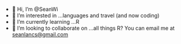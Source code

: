 - 👋 Hi, I’m @SeanWi
- 👀 I’m interested in ...languages and travel (and now coding)
- 🌱 I’m currently learning ...R
- 💞️ I’m looking to collaborate on ...all things R?
You can email me at seanlancs@gmail.com 

<!---
SeanWi/SeanWi is a ✨ special ✨ repository because its `README.md` (this file) appears on your GitHub profile.
You can click the Preview link to take a look at your changes.
--->
